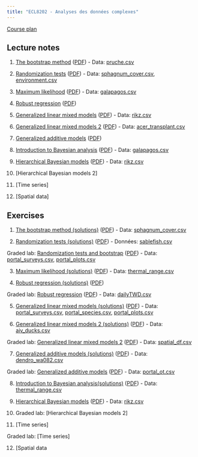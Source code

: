 ```yaml
---
title: "ECL8202 - Analyses des données complexes"
---
```


<!--[Recorded lectures (YouTube)](https://www.youtube.com/channel/UCfU-xwzWWTo3G_sTkquzOQg/playlists?view=50&sort=dd&shelf_id=2&view_as=subscriber)-->

[Course plan](plan_de_cours/ECL8202_H2023.pdf)

## Lecture notes

1. [The bootstrap method](notes_cours/01E-Bootstrap.html) ([PDF](notes_cours/01E-Bootstrap.pdf)) - Data: [pruche.csv](donnees/pruche.csv)

2. [Randomization tests](notes_cours/02E-Tests_randomisation.html) ([PDF](notes_cours/02RE-Tests_randomisation.pdf)) - Data: [sphagnum_cover.csv](donnees/sphagnum_cover.csv), [environment.csv](donnees/environment.csv)

3. [Maximum likelihood](notes_cours/03E-Maximum_vraisemblance.html) ([PDF](notes_cours/03E-Maximum_vraisemblance.pdf)) - Data: [galapagos.csv](donnees/galapagos.csv)

4. [Robust regression](notes_cours/04E-Regression_robuste.html) ([PDF](notes_cours/04E-Regression_robuste.pdf))

5. [Generalized linear mixed models](notes_cours/05E-Modeles_generalises_mixtes.html) ([PDF](notes_cours/05E-Modeles_generalises_mixtes.pdf)) - Data: [rikz.csv](donnees/rikz.csv)

6. [Generalized linear mixed models 2](notes_cours/06E-Modeles_generalises_mixtes2.html) ([PDF](notes_cours/06E-Modeles_generalises_mixtes2.pdf)) - Data: [acer_transplant.csv](donnees/acer_transplant.csv)

7. [Generalized additive models](notes_cours/07E-Modeles_additifs_generalises.html) ([PDF](notes_cours/07E-Modeles_additifs_generalises.pdf))

8. [Introduction to Bayesian analysis](notes_cours/08E-Intro_Bayes.html) ([PDF](notes_cours/08E-Intro_Bayes.pdf)) - Data: [galapagos.csv](donnees/galapagos.csv)

9. [Hierarchical Bayesian models](notes_cours/09E-Modeles_hierarchiques_bayesiens.html) ([PDF](notes_cours/09E-Modeles_hierarchiques_bayesiens.pdf)) - Data: [rikz.csv](donnees/rikz.csv)

10. [Hierarchical Bayesian models 2]<!--(notes_cours/10E-Modeles_hierarchiques_bayesiens2.html) ([PDF](notes_cours/10E-Modeles_hierarchiques_bayesiens2.pdf)) - Data: [rikz.csv](donnees/rikz.csv)-->

11. [Time series]<!--(notes_cours/11E-Series_temporelles.html) ([PDF](notes_cours/11E-Series_temporelles.pdf)) - Data: [sea_ice.txt](donnees/sea_ice.txt), [dendro_wa082.csv](donnees/dendro_wa082.csv)-->

12. [Spatial data]<!--(notes_cours/12E-Donnees_spatiales.html) ([PDF](notes_cours/12E-Donnees_spatiales.pdf)) - Data: [semis_xy.csv](donnees/semis_xy.csv)-->

## Exercises

1. [The bootstrap method (solutions)](labos/01RE-Bootstrap.html) ([PDF](labos/01RE-Bootstrap.pdf)) - Data: [sphagnum_cover.csv](donnees/sphagnum_cover.csv)

2. [Randomization tests (solutions)](labos/02RE-Tests_randomisation.html) ([PDF](labos/02RE-Tests_randomisation.pdf)) - Données: [sablefish.csv](donnees/sablefish.csv)

Graded lab: [Randomization tests and bootstrap](labos/E02E-Tests_randomisation.html) ([PDF](labos/E02E-Tests_randomisation.pdf)) - Data: [portal_surveys.csv](donnees/portal_surveys.csv), [portal_plots.csv](donnees/portal_plots.csv)

3. [Maximum likelihood (solutions)](labos/03RE-Maximum_vraisemblance.html) ([PDF](labos/03RE-Maximum_vraisemblance.pdf)) - Data: [thermal_range.csv](donnees/thermal_range.csv)

4. [Robust regression (solutions)](labos/04RE-Regression_robuste.html) ([PDF](labos/04RE-Regression_robuste.pdf))

Graded lab: [Robust regression](labos/E04E-Regression_robuste.html) ([PDF](labos/E04E-Regression_robuste.pdf)) - Data: [dailyTWD.csv](donnees/dailyTWD.csv)

5. [Generalized linear mixed models (solutions)](labos/05RE-Modeles_generalises_mixtes.html) ([PDF](labos/05RE-Modeles_generalises_mixtes.pdf)) - Data: [portal_surveys.csv](donnees/portal_surveys.csv), [portal_species.csv](donnees/portal_species.csv), [portal_plots.csv](donnees/portal_plots.csv)

6. [Generalized linear mixed models 2 (solutions)](labos/06RE-Modeles_generalises_mixtes2.html) ([PDF](labos/06RE-Modeles_generalises_mixtes2.pdf)) - Data: [aiv_ducks.csv](donnees/aiv_ducks.csv)

Graded lab: [Generalized linear mixed models 2](labos/E06E-GLMM_NEW.html) ([PDF](labos/E06E-GLMM_NEW.pdf)) - Data: [spatial_df.csv](donnees/spatial_df.csv)

7. [Generalized additive models (solutions)](labos/07RE-Modeles_additifs_generalises.html) ([PDF](labos/07RE-Modeles_additifs_generalises.pdf)) - Data: [dendro_wa082.csv](donnees/dendro_wa082.csv)

Graded lab: [Generalized additive models](labos/E07E-Modeles_additifs_generalises.html) ([PDF](labos/E07E-Modeles_additifs_generalises.pdf)) - Data: [portal_ot.csv](donnees/portal_ot.csv)

8. [Introduction to Bayesian analysis(solutions)](labos/08RE-Intro_Bayes.html) ([PDF](labos/08RE-Intro_Bayes.pdf)) - Data: [thermal_range.csv](donnees/thermal_range.csv)

9. [Hierarchical Bayesian models](labos/09E-Modeles_hierarchiques_bayesiens.html) ([PDF](labos/09E-Modeles_hierarchiques_bayesiens.pdf)) - Data: [rikz.csv](donnees/rikz.csv)

10. Graded lab: [Hierarchical Bayesian models 2]<!--(labos/E10E-Modeles_hierarchiques_bayesiens2.html) ([PDF](labos/E10E-Modeles_hierarchiques_bayesiens2.pdf))-->

11. [Time series<!-- (solutions)-->]<!--(labos/11RE-Series_temporelles.html) ([PDF](labos/11RE-Series_temporelles.pdf)) - Data: [oak_seeds.csv](donnees/oak_seeds.csv), [oak_weather.csv](donnees/oak_weather.csv)-->

Graded lab: [Time series]<!--(labos/E11E-Series_temporelles.html) ([PDF](labos/E11E-Series_temporelles.pdf)) - Data: [EOBS_fluxnet2.csv](donnees/EOBS_fluxnet2.csv), [EOBS_fluxnet_inmet2.txt](donnees/EOBS_fluxnet_inmet2.txt)-->

12. [Spatial data<!-- (solutions)]<!--(labos/12RE-Donnees_spatiales_updated.html) ([PDF](labos/12RE-Donnees_spatiales_updated.pdf)) - Data: [bryo_belg.csv](donnees/bryo_belg.csv)-->

